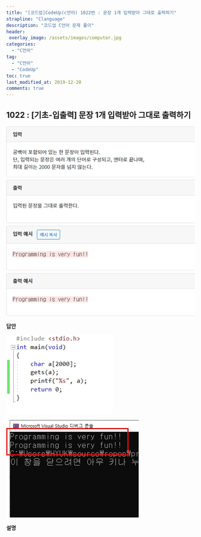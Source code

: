 ```yaml
---
title: "[코드업]CodeUp(c언어) 1022번 : 문장 1개 입력받아 그대로 출력하기"
strapline: "Clanguage"
description: "코드업 C언어 문제 풀이"
header:
 overlay_image: /assets/images/computer.jpg
categories:
  - "C언어"
tag:
  - "C언어"
  - "CodeUp"
toc: true
last_modified_at: 2019-12-20
comments: true
---
```


## 1022 : [기초-입출력] 문장 1개 입력받아 그대로 출력하기

![c1022](/assets/images/c1022.jpg)

**답안**<br>

![c1022](/assets/images/c1022-2.jpg)

![c1022](/assets/images/c1022-1.jpg)

**설명**







